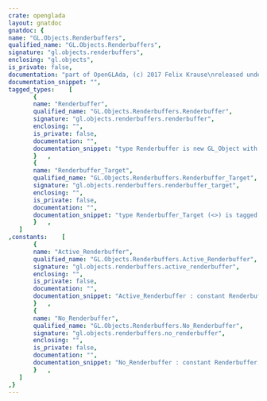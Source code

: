 ```yaml
---
crate: openglada
layout: gnatdoc
gnatdoc: {
name: "GL.Objects.Renderbuffers",
qualified_name: "GL.Objects.Renderbuffers",
signature: "gl.objects.renderbuffers",
enclosing: "gl.objects",
is_private: false,
documentation: "part of OpenGLAda, (c) 2017 Felix Krause\nreleased under the terms of the MIT license, see the file \"COPYING\"",
documentation_snippet: "",
tagged_types:    [
       {
       name: "Renderbuffer",
       qualified_name: "GL.Objects.Renderbuffers.Renderbuffer",
       signature: "gl.objects.renderbuffers.renderbuffer",
       enclosing: "",
       is_private: false,
       documentation: "",
       documentation_snippet: "type Renderbuffer is new GL_Object with private;",
       }   ,
       {
       name: "Renderbuffer_Target",
       qualified_name: "GL.Objects.Renderbuffers.Renderbuffer_Target",
       signature: "gl.objects.renderbuffers.renderbuffer_target",
       enclosing: "",
       is_private: false,
       documentation: "",
       documentation_snippet: "type Renderbuffer_Target (<>) is tagged limited private;",
       }   ,
   ]
,constants:    [
       {
       name: "Active_Renderbuffer",
       qualified_name: "GL.Objects.Renderbuffers.Active_Renderbuffer",
       signature: "gl.objects.renderbuffers.active_renderbuffer",
       enclosing: "",
       is_private: false,
       documentation: "",
       documentation_snippet: "Active_Renderbuffer : constant Renderbuffer_Target;",
       }   ,
       {
       name: "No_Renderbuffer",
       qualified_name: "GL.Objects.Renderbuffers.No_Renderbuffer",
       signature: "gl.objects.renderbuffers.no_renderbuffer",
       enclosing: "",
       is_private: false,
       documentation: "",
       documentation_snippet: "No_Renderbuffer : constant Renderbuffer;",
       }   ,
   ]
,}
---
```

